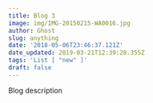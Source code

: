 ```yaml
---
title: Blog 3
image: img/IMG-20150215-WA0016.jpg
author: Ghost
slug: anything
date: '2018-05-06T23:46:37.121Z'
date_updated: 2019-03-21T12:39:28.355Z
tags: 'List [ "new" ]'
draft: false
---
```


Blog description
